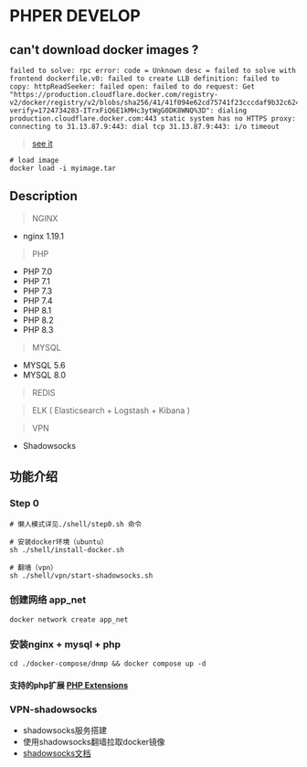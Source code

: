 # PHPER DEVELOP

## can't download docker images ?

```text
failed to solve: rpc error: code = Unknown desc = failed to solve with frontend dockerfile.v0: failed to create LLB definition: failed to copy: httpReadSeeker: failed open: failed to do request: Get "https://production.cloudflare.docker.com/registry-v2/docker/registry/v2/blobs/sha256/41/41f094e62cd75741f23cccdaf9b32c6243bce0a344f39f477211fe853101175c/data?verify=1724734283-ITrxFiQ6E1kMHc3ytWgG0DK8WNQ%3D": dialing production.cloudflare.docker.com:443 static system has no HTTPS proxy: connecting to 31.13.87.9:443: dial tcp 31.13.87.9:443: i/o timeout
```

> [see it](https://pan.quark.cn/s/8c7f8fdac442)

```shell
# load image
docker load -i myimage.tar
```

## Description

> NGINX

* nginx 1.19.1

> PHP

* PHP 7.0
* PHP 7.1
* PHP 7.3
* PHP 7.4
* PHP 8.1
* PHP 8.2
* PHP 8.3

> MYSQL

* MYSQL 5.6
* MYSQL 8.0

> REDIS

> ELK ( Elasticsearch + Logstash + Kibana )

> VPN

* Shadowsocks

## 功能介绍

### Step 0

```shell
# 懒人模式详见./shell/step0.sh 命令

# 安装docker环境（ubuntu）
sh ./shell/install-docker.sh

# 翻墙（vpn）
sh ./shell/vpn/start-shadowsocks.sh

```

### 创建网络 app_net

```text
docker network create app_net
```

### 安装nginx + mysql + php

```text
cd ./docker-compose/dnmp && docker compose up -d
```

#### 支持的php扩展 [PHP Extensions](./doc/dnmp/PHP-Extensions.md ':include')


### VPN-shadowsocks
* shadowsocks服务搭建
* 使用shadowsocks翻墙拉取docker镜像
* [shadowsocks文档](./doc/vpn/shadowsocks.md ':include')


